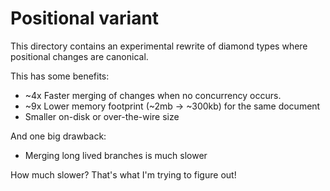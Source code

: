 # Positional variant

This directory contains an experimental rewrite of diamond types where positional changes are canonical.

This has some benefits:

- ~4x Faster merging of changes when no concurrency occurs.
- ~9x Lower memory footprint (~2mb -> ~300kb) for the same document
- Smaller on-disk or over-the-wire size

And one big drawback:

- Merging long lived branches is much slower

How much slower? That's what I'm trying to figure out!